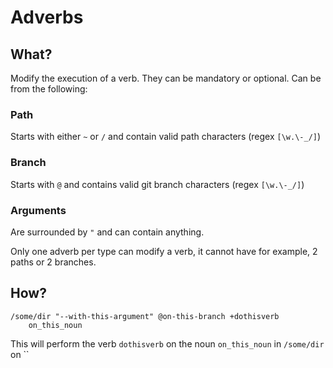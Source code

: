 # Adverbs
## What?
Modify the execution of a verb. They can be mandatory or optional. Can be from the following:
### Path
Starts with either `~` or `/` and contain valid path characters (regex `[\w.\-_/]`)

### Branch
Starts with `@` and contains valid git branch characters (regex `[\w.\-_/]`)

### Arguments
Are surrounded by `"` and can contain anything.

Only one adverb per type can modify a verb, it cannot have for example, 2 paths or 2 branches.
## How?
```
/some/dir "--with-this-argument" @on-this-branch +dothisverb
	on_this_noun
```

This will perform the verb `dothisverb` on the noun `on_this_noun` in `/some/dir` on ``